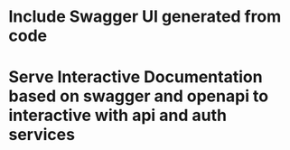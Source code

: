 # Include Swagger UI generated from code

# Serve Interactive Documentation based on swagger and openapi to interactive with api and auth services